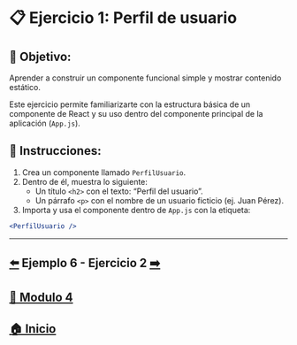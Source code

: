 # 📋 Ejercicio 1: Perfil de usuario

## 🎯 Objetivo:
Aprender a construir un componente funcional simple y mostrar contenido estático.

Este ejercicio permite familiarizarte con la estructura básica de un componente de React y su uso dentro del componente principal de la aplicación (`App.js`).

## 📝 Instrucciones:
1. Crea un componente llamado `PerfilUsuario`.
2. Dentro de él, muestra lo siguiente:
   - Un título `<h2>` con el texto: “Perfil del usuario”.
   - Un párrafo `<p>` con el nombre de un usuario ficticio (ej. Juan Pérez).
3. Importa y usa el componente dentro de `App.js` con la etiqueta:
```jsx
<PerfilUsuario />
```

---

##  [⬅️](../Ejemplos/Ejemplo_6.md) Ejemplo 6 - Ejercicio 2 [➡️](./Ejercicio_2.md)

## [📄 Modulo 4](../Modulo_4.md) 

## [🏠 Inicio](../../README.md) 
